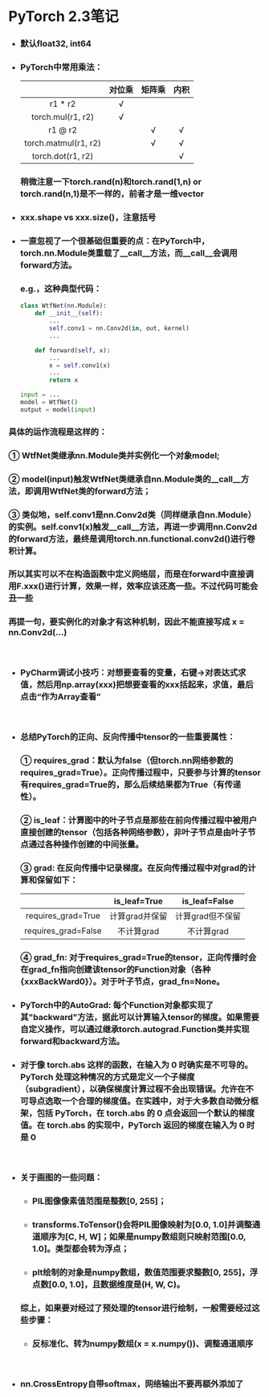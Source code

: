 # PyTorch 2.3笔记

- ### 默认float32, int64

- ### PyTorch中常用乘法：
  
  |                      | 对位乘 | 矩阵乘 | 内积  |
  |:--------------------:|:---:|:---:|:---:|
  | r1 * r2              | √   |     |     |
  | torch.mul(r1, r2)    | √   |     |     |
  | r1 @ r2              |     | √   | √   |
  | torch.matmul(r1, r2) |     | √   | √   |
  | torch.dot(r1, r2)    |     |     | √   |
  
  ### 稍微注意一下torch.rand(n)和torch.rand(1,n) or torch.rand(n,1)是不一样的，前者才是一维vector

- ### xxx.shape vs xxx.size()，注意括号

- ### 一直忽视了一个很基础但重要的点：在PyTorch中，torch.nn.Module类重载了\_\_call\_\_方法，而\_\_call\_\_会调用forward方法。
  
  ### e.g.，这种典型代码：
  
  ```python
  class WtfNet(nn.Module):
      def __init__(self):
          ...
          self.conv1 = nn.Conv2d(in, out, kernel)
          ...
  
      def forward(self, x):
          ...
          x = self.conv1(x)
          ...
          return x
  
  input = ... 
  model = WtfNet()
  output = model(input)
  ```

### 具体的运作流程是这样的：

### ① WtfNet类继承nn.Module类并实例化一个对象model;

### ② model(input)触发WtfNet类继承自nn.Module类的__call__方法，即调用WtfNet类的forward方法；

### ③ 类似地，self.conv1是nn.Conv2d类（同样继承自nn.Module）的实例。self.conv1(x)触发__call__方法，再进一步调用nn.Conv2d的forward方法，最终是调用torch.nn.functional.conv2d()进行卷积计算。

### 所以其实可以不在构造函数中定义网络层，而是在forward中直接调用F.xxx()进行计算，效果一样，效率应该还高一些。不过代码可能会丑一些

### 再提一句，要实例化的对象才有这种机制，因此不能直接写成 x = nn.Conv2d(...)
<br>

- ### PyCharm调试小技巧：对想要查看的变量，右键->对表达式求值，然后用np.array(xxx)把想要查看的xxx括起来，求值，最后点击“作为Array查看”

<br>

- ### 总结PyTorch的正向、反向传播中tensor的一些重要属性：
  
  ### ① requires_grad：默认为false（但torch.nn网络参数的requires_grad=True）。正向传播过程中，只要参与计算的tensor有requires_grad=True的，那么后续结果都为True（有传递性）。
  
  ### ② is_leaf：计算图中的叶子节点是那些在前向传播过程中被用户直接创建的tensor（包括各种网络参数），非叶子节点是由叶子节点通过各种操作创建的中间张量。
  
  ### ③ grad: 在反向传播中记录梯度。在反向传播过程中对grad的计算和保留如下：
  
  |                     | is_leaf=True | is_leaf=False |
  |:-------------------:|:------------:|:-------------:|
  | requires_grad=True  | 计算grad并保留    | 计算grad但不保留    |
  | requires_grad=False | 不计算grad      | 不计算grad       |
  
  ### ④ grad_fn: 对于requires_grad=True的tensor，正向传播时会在grad_fn指向创建该tensor的Function对象（各种{xxxBackWard0}）。对于叶子节点，grad_fn=None。

- ### PyTorch中的AutoGrad: 每个Function对象都实现了其"backward"方法，据此可以计算输入tensor的梯度。如果需要自定义操作，可以通过继承torch.autograd.Function类并实现forward和backward方法。

- ### 对于像 torch.abs 这样的函数，在输入为 0 时确实是不可导的。PyTorch 处理这种情况的方式是定义一个子梯度（subgradient），以确保梯度计算过程不会出现错误。允许在不可导点选取一个合理的梯度值。在实践中，对于大多数自动微分框架，包括 PyTorch，在 torch.abs 的 0 点会返回一个默认的梯度值。在 torch.abs 的实现中，PyTorch 返回的梯度在输入为 0 时是 0

<br>

- ### 关于画图的一些问题：
  - ### PIL图像像素值范围是整数[0, 255]；
  - ### transforms.ToTensor()会将PIL图像映射为[0.0, 1.0]并调整通道顺序为[C, H, W]；如果是numpy数组则只映射范围[0.0, 1.0]。类型都会转为浮点；
  - ### plt绘制的对象是numpy数组，数值范围要求整数[0, 255]，浮点数[0.0, 1.0]，且数据维度是(H, W, C)。
  
  ### 综上，如果要对经过了预处理的tensor进行绘制，一般需要经过这些步骤：
  - ### 反标准化、转为numpy数组(x = x.numpy())、调整通道顺序

<br>

- ### nn.CrossEntropy自带softmax，网络输出不要再额外添加了

